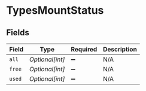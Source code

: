 # TypesMountStatus


## Fields

| Field              | Type               | Required           | Description        |
| ------------------ | ------------------ | ------------------ | ------------------ |
| `all`              | *Optional[int]*    | :heavy_minus_sign: | N/A                |
| `free`             | *Optional[int]*    | :heavy_minus_sign: | N/A                |
| `used`             | *Optional[int]*    | :heavy_minus_sign: | N/A                |